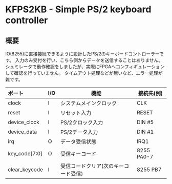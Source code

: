# KFPS2KB - Simple PS/2 keyboard controller

## 概要
IO(8255)に直接接続できるように設計したPS/2のキーボードコントローラーです。
入力のみ受付を行い、こちら側からデータを送信することはありません。
シュミレータで動作確認をしましたが、実際にFPGAへコンフィギュレーションして確認を行っていません。
タイムアウト処理などが無いなど、エラー処理が雑です。

|ポート       |I/O|機能                                |接続先(例)|
|:------------|---|------------------------------------|----------|
|clock        |I  |システムメインクロック              |CLK       |
|reset        |I  |リセット入力                        |RESET     |
|device_clock |I  |PS/2クロック入力                    |DIN #5    |
|device_data  |I  |PS/2データ入力                      |DIN #1    |
|irq          |O  |データ受信状態                      |IRQ1      |
|key_code[7:0]|O  |受信キーコード                      |8255 PA0-7|
|clear_keycode|I  |受信コードクリア(次のキーコード受信)|8255 PB7  |
